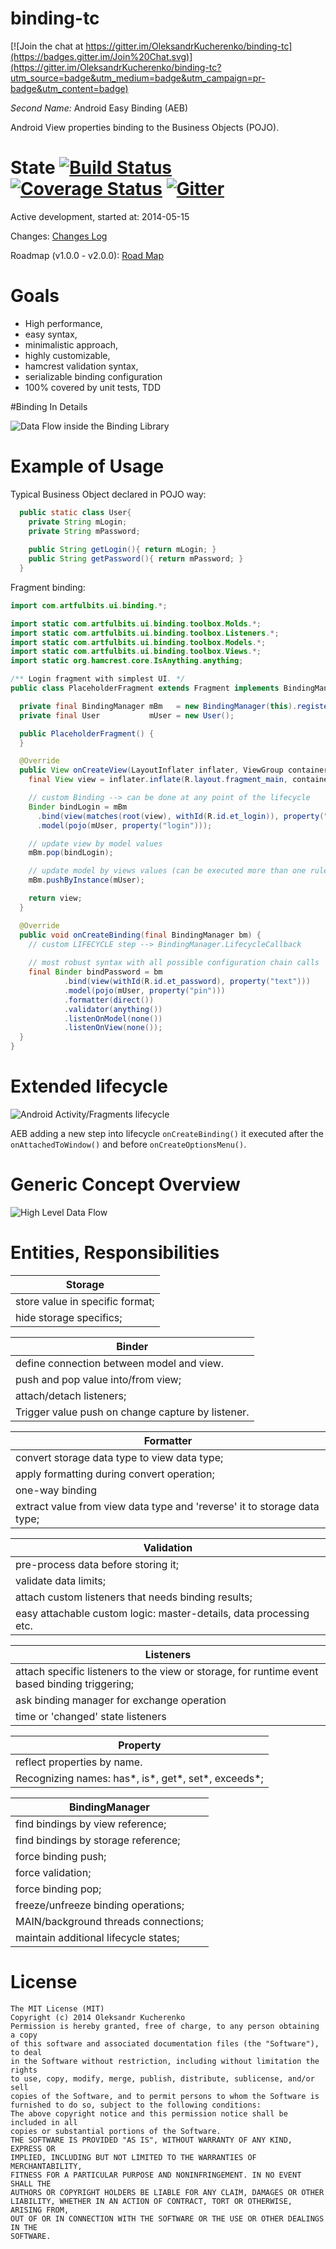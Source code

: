 # binding-tc

[![Join the chat at https://gitter.im/OleksandrKucherenko/binding-tc](https://badges.gitter.im/Join%20Chat.svg)](https://gitter.im/OleksandrKucherenko/binding-tc?utm_source=badge&utm_medium=badge&utm_campaign=pr-badge&utm_content=badge)

*Second Name:* Android Easy Binding (AEB)

Android View properties binding to the Business Objects (POJO). 

# State [![Build Status](https://secure.travis-ci.org/OleksandrKucherenko/binding-tc.png?branch=master)](https://travis-ci.org/OleksandrKucherenko/binding-tc) [![Coverage Status](https://coveralls.io/repos/OleksandrKucherenko/binding-tc/badge.svg?branch=master&service=github)](https://coveralls.io/github/OleksandrKucherenko/binding-tc?branch=master) [![Gitter](https://badges.gitter.im/Join%20Chat.svg)](https://gitter.im/OleksandrKucherenko/binding-tc?utm_source=badge&utm_medium=badge&utm_campaign=pr-badge)

Active development, started at: 2014-05-15

Changes: [Changes Log](_documentation/changes.md)

Roadmap (v1.0.0 - v2.0.0): [Road Map](_documentation/roadmap.md)

# Goals
* High performance, 
* easy syntax, 
* minimalistic approach, 
* highly customizable,
* hamcrest validation syntax,
* serializable binding configuration
* 100% covered by unit tests, TDD

#Binding In Details

![Data Flow inside the Binding Library](_documentation/images/binding-architecture-flow.png)

# Example of Usage
Typical Business Object declared in POJO way:

```java
  public static class User{
    private String mLogin;
    private String mPassword;
  
    public String getLogin(){ return mLogin; }
    public String getPassword(){ return mPassword; }
  }
```
Fragment binding:

```java
import com.artfulbits.ui.binding.*;

import static com.artfulbits.ui.binding.toolbox.Molds.*;
import static com.artfulbits.ui.binding.toolbox.Listeners.*;
import static com.artfulbits.ui.binding.toolbox.Models.*;
import static com.artfulbits.ui.binding.toolbox.Views.*;
import static org.hamcrest.core.IsAnything.anything;

/** Login fragment with simplest UI. */
public class PlaceholderFragment extends Fragment implements BindingManager.LifecycleCallback {

  private final BindingManager mBm   = new BindingManager(this).register(this);
  private final User           mUser = new User();

  public PlaceholderFragment() {
  }

  @Override
  public View onCreateView(LayoutInflater inflater, ViewGroup container, Bundle savedInstanceState) {
    final View view = inflater.inflate(R.layout.fragment_main, container, false);

    // custom Binding --> can be done at any point of the lifecycle
    Binder bindLogin = mBm
      .bind(view(matches(root(view), withId(R.id.et_login)), property("text")))
      .model(pojo(mUser, property("login")));

    // update view by model values
    mBm.pop(bindLogin);

    // update model by views values (can be executed more than one rule!)
    mBm.pushByInstance(mUser);

    return view;
  }

  @Override
  public void onCreateBinding(final BindingManager bm) {
    // custom LIFECYCLE step --> BindingManager.LifecycleCallback 
    
    // most robust syntax with all possible configuration chain calls
    final Binder bindPassword = bm
            .bind(view(withId(R.id.et_password), property("text")))
            .model(pojo(mUser, property("pin")))
            .formatter(direct())
            .validator(anything())
            .listenOnModel(none())
            .listenOnView(none());
  }
}
``` 

# Extended lifecycle

![Android Activity/Fragments lifecycle][1]

AEB adding a new step into lifecycle ```onCreateBinding()``` it executed after the ```onAttachedToWindow()``` and before ```onCreateOptionsMenu()```.
 
# Generic Concept Overview

![High Level Data Flow](_documentation/images/binding-overview-data-flow.png)

# Entities, Responsibilities

| Storage |
|---------------------------------|
| store value in specific format; |
| hide storage specifics; |

| Binder |
|---------------------------------------------------|
| define connection between model and view. |
| push and pop value into/from view; |
| attach/detach listeners; |
| Trigger value push on change capture by listener. |

| Formatter |
|----------------------------------------------------------------------------|
| convert storage data type to view data type; |
| apply formatting during convert operation; |
| one-way binding |
| extract value from view data type and \'reverse\' it to storage data type; |

| Validation |
|--------------------------------------------------------------------|
| pre-process data before storing it; |
| validate data limits; |
| attach custom listeners that needs binding results; |
| easy attachable custom logic: master-details, data processing etc. |

| Listeners |
|-----------------------------------------------------------------------------------------------|
| attach specific listeners to the view or storage, for runtime event based binding triggering; |
| ask binding manager for exchange operation |
| time or 'changed' state listeners |

| Property |
|----------------------------------------------------------|
| reflect properties by name. |
| Recognizing names: has\*, is\*, get\*, set\*, exceeds\*; |

| BindingManager |
|----------------------------------------|
| find bindings by view reference; |
| find bindings by storage reference;  |
| force binding push; |
| force validation; |
| force binding pop; |
| freeze/unfreeze binding operations; |
| MAIN/background threads connections; |
| maintain additional lifecycle states; |

# License

    The MIT License (MIT)
    Copyright (c) 2014 Oleksandr Kucherenko
    Permission is hereby granted, free of charge, to any person obtaining a copy
    of this software and associated documentation files (the "Software"), to deal
    in the Software without restriction, including without limitation the rights
    to use, copy, modify, merge, publish, distribute, sublicense, and/or sell
    copies of the Software, and to permit persons to whom the Software is
    furnished to do so, subject to the following conditions:
    The above copyright notice and this permission notice shall be included in all
    copies or substantial portions of the Software.
    THE SOFTWARE IS PROVIDED "AS IS", WITHOUT WARRANTY OF ANY KIND, EXPRESS OR
    IMPLIED, INCLUDING BUT NOT LIMITED TO THE WARRANTIES OF MERCHANTABILITY,
    FITNESS FOR A PARTICULAR PURPOSE AND NONINFRINGEMENT. IN NO EVENT SHALL THE
    AUTHORS OR COPYRIGHT HOLDERS BE LIABLE FOR ANY CLAIM, DAMAGES OR OTHER
    LIABILITY, WHETHER IN AN ACTION OF CONTRACT, TORT OR OTHERWISE, ARISING FROM,
    OUT OF OR IN CONNECTION WITH THE SOFTWARE OR THE USE OR OTHER DEALINGS IN THE
    SOFTWARE.


[1]: https://raw.githubusercontent.com/xxv/android-lifecycle/master/complete_android_fragment_lifecycle.png
[2]: http://evendanan.net/robolectric/unit-test/2015/04/09/migrating-to-robolectric-v3/
